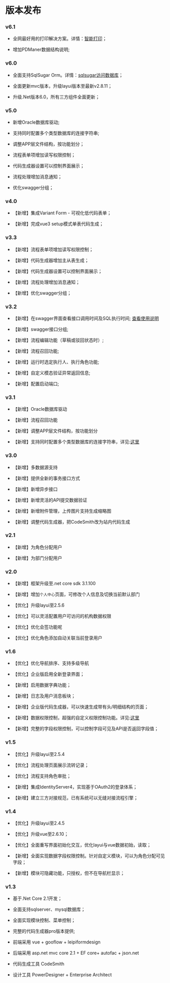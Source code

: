# 版本发布

### v6.1

* 全网最好用的打印解决方案。详情：[智能打印](http://doc.openauth.net.cn/pro/printerplan.html)；
  
* 增加PDManer数据结构说明;

### v6.0

* 全面支持SqlSugar Orm。详情：[sqlsugar访问数据库](http://doc.openauth.net.cn/core/sqlsugar.html)；
  
* 全面更新mvc版本，升级layui版本至最新v2.8.11；
  
* 升级.Net版本6.0，所有三方组件全面更新；


### v5.0

* 新增Oracle数据库驱动;
  
* 支持同时配置多个类型数据库的连接字符串;
  
* 调整APP层文件结构，按功能划分；
  
* 流程表单项增加读写权限控制；
  
* 代码生成器设置可以控制界面展示；
  
* 流程处理增加消息通知；
  
* 优化swagger分组；
  

### v4.0

* 【新增】集成Variant Form - 可视化低代码表单；

* 【新增】完成vue3 setup模式单表代码生成；

### v3.3

* 【新增】流程表单项增加读写权限控制；

* 【新增】代码生成器增加主从表生成；

* 【新增】代码生成器设置可以控制界面展示；

* 【新增】流程处理增加消息通知；

* 【新增】优化swagger分组；

### v3.2

* 【新增】在swagger界面查看接口调用时间及SQL执行时间; [查看使用说明](http://doc.openauth.net.cn/core/log.html#%E5%9C%A8swagger%E4%B8%AD%E8%BE%93%E5%87%BA%E6%97%A5%E5%BF%97 )

* 【新增】swagger接口分组; 

* 【新增】流程编辑功能（草稿或驳回状态时）; 

* 【新增】流程召回功能; 

* 【新增】运行时选定执行人、执行角色功能; 

* 【新增】自定义模态验证异常返回信息; 

* 【新增】配置启动端口;

### v3.1

* 【新增】Oracle数据库驱动

* 【新增】流程召回功能

* 【新增】调整APP层文件结构，按功能划分

* 【新增】支持同时配置多个类型数据库的连接字符串，详见:[这里](http://doc.openauth.net.cn/core/multidbs.html)

### v3.0

* 【新增】多数据源支持

* 【新增】提供全新的事务接口方式

* 【新增】新增异步接口

* 【新增】新增灵活的API提交数据验证

* 【新增】新增附件管理，上传图片支持生成缩略图

* 【新增】调整代码生成器，把CodeSmith改为站内代码生成

### v2.1

* 【新增】为角色分配用户

* 【新增】为部门分配用户

### v2.0

* 【新增】框架升级至.net core sdk 3.1.100

* 【新增】增加`个人中心`页面，可修改个人信息及切换当前默认部门

* 【优化】升级layui至2.5.6

* 【优化】可以灵活配置用户可访问的机构数据权限

* 【优化】优化会签功能呢

* 【优化】优化角色添加自动关联当前登录用户

### v1.6

* 【优化】优化导航排序、支持多级导航

* 【优化】企业版启用全新登录界面；

* 【新增】启用数据字典功能；

* 【新增】日志及用户消息板块；

* 【新增】企业版代码生成器，可以快速生成带有头/明细结构的页面；

* 【新增】数据权限控制，超强的自定义权限控制功能。详见:[这里](https://www.cnblogs.com/yubaolee/p/DataPrivilege.html)

* 【新增】完整的字段权限控制，可以控制字段可见及API是否返回字段值；

### v1.5

* 【优化】升级layui至2.5.4

* 【优化】流程处理页面展示流转记录；

* 【优化】流程支持角色审批；

* 【新增】集成IdentityServer4，实现基于OAuth2的登录体系；

* 【新增】建立三方对接规范，已有系统可以无缝对接流程引擎；

### v1.4

* 【优化】升级layui至2.4.5

* 【优化】升级vue至2.6.10；

* 【优化】全面重写界面初始化交互，优化layui与vue数据初始，读取；

* 【新增】全面实现数据字段权限控制。针对自定义模块，可以为角色分配可见字段；

* 【新增】模块可隐藏功能，只授权，但不在导航栏显示；


### v1.3

* 基于.Net Core 2.1开发；

* 全面支持sqlserver、mysql数据库；

* 全面实现模块控制、菜单控制；

* 完整的代码生成器pro版本提供;

* 前端采用 vue +  gooflow + leipiformdesign

* 后端采用 asp.net mvc core 2.1 + EF core+ autofac + json.net

* 代码生成工具 CodeSmith

* 设计工具 PowerDesigner + Enterprise Architect



